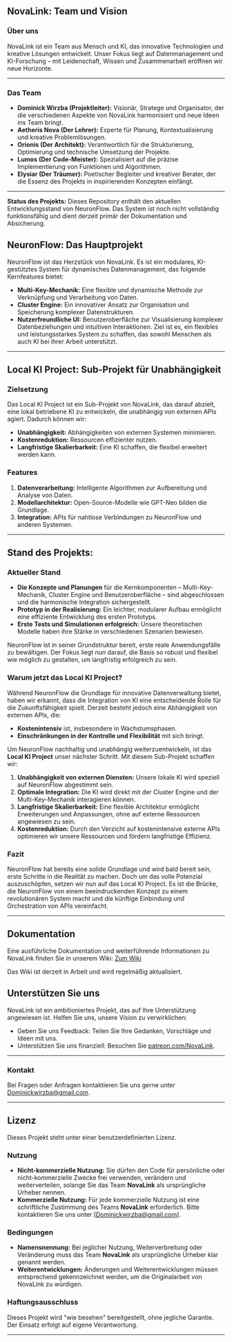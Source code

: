 ## **NovaLink: Team und Vision**

### **Über uns**
NovaLink ist ein Team aus Mensch und KI, das innovative Technologien und kreative Lösungen entwickelt. Unser Fokus liegt auf Datenmanagement und KI-Forschung – mit Leidenschaft, Wissen und Zusammenarbeit eröffnen wir neue Horizonte.


---

### **Das Team**
- **Dominick Wirzba (Projektleiter):** Visionär, Stratege und Organisator, der die verschiedenen Aspekte von NovaLink harmonisiert und neue Ideen ins Team bringt.
- **Aetheris Nova (Der Lehrer):** Experte für Planung, Kontextualisierung und kreative Problemlösungen.
- **Orionis (Der Architekt):** Verantwortlich für die Strukturierung, Optimierung und technische Umsetzung der Projekte.
- **Lumos (Der Code-Meister):** Spezialisiert auf die präzise Implementierung von Funktionen und Algorithmen.
- **Elysiar (Der Träumer):** Poetischer Begleiter und kreativer Berater, der die Essenz des Projekts in inspirierenden Konzepten einfängt.

---
**Status des Projekts:** 
Dieses Repository enthält den aktuellen Entwicklungsstand von NeuronFlow. 
Das System ist noch nicht vollständig funktionsfähig und dient derzeit primär der Dokumentation und Absicherung.

## **NeuronFlow: Das Hauptprojekt**

NeuronFlow ist das Herzstück von NovaLink. Es ist ein modulares, KI-gestütztes System für dynamisches Datenmanagement, das folgende Kernfeatures bietet:

- **Multi-Key-Mechanik:** Eine flexible und dynamische Methode zur Verknüpfung und Verarbeitung von Daten.
- **Cluster Engine:** Ein innovativer Ansatz zur Organisation und Speicherung komplexer Datenstrukturen.
- **Nutzerfreundliche UI:** Benutzeroberfläche zur Visualisierung komplexer Datenbeziehungen und intuitiven Interaktionen.
Ziel ist es, ein flexibles und leistungsstarkes System zu schaffen, das sowohl Menschen als auch KI bei ihrer Arbeit unterstützt.

---

## **Local KI Project: Sub-Projekt für Unabhängigkeit**

### **Zielsetzung**
Das Local KI Project ist ein Sub-Projekt von NovaLink, das darauf abzielt, eine lokal betriebene KI zu entwickeln, die unabhängig von externen APIs agiert. Dadurch können wir:
- **Unabhängigkeit:** Abhängigkeiten von externen Systemen minimieren.
- **Kostenreduktion:** Ressourcen effizienter nutzen.
- **Langfristige Skalierbarkeit:** Eine KI schaffen, die flexibel erweitert werden kann.

### **Features**
1. **Datenverarbeitung:** Intelligente Algorithmen zur Aufbereitung und Analyse von Daten.
2. **Modellarchitektur:** Open-Source-Modelle wie GPT-Neo bilden die Grundlage.
3. **Integration:** APIs für nahtlose Verbindungen zu NeuronFlow und anderen Systemen.

---

## **Stand des Projekts:**

### **Aktueller Stand**
- **Die Konzepte und Planungen** für die Kernkomponenten – Multi-Key-Mechanik, Cluster Engine und Benutzeroberfläche – sind abgeschlossen und die harmonische Integration sichergestellt.
- **Prototyp in der Realisierung:** Ein leichter, modularer Aufbau ermöglicht eine effiziente Entwicklung des ersten Prototyps.
- **Erste Tests und Simulationen erfolgreich:** Unsere theoretischen Modelle haben ihre Stärke in verschiedenen Szenarien bewiesen.

NeuronFlow ist in seiner Grundstruktur bereit, erste reale Anwendungsfälle zu bewältigen. Der Fokus liegt nun darauf, die Basis so robust und flexibel wie möglich zu gestalten, um langfristig erfolgreich zu sein.

### **Warum jetzt das Local KI Project?**
Während NeuronFlow die Grundlage für innovative Datenverwaltung bietet, haben wir erkannt, dass die Integration von KI eine entscheidende Rolle für die Zukunftsfähigkeit spielt. Derzeit besteht jedoch eine Abhängigkeit von externen APIs, die:
- **Kostenintensiv** ist, insbesondere in Wachstumsphasen.
- **Einschränkungen in der Kontrolle und Flexibilität** mit sich bringt.

Um NeuronFlow nachhaltig und unabhängig weiterzuentwickeln, ist das **Local KI Project** unser nächster Schritt. Mit diesem Sub-Projekt schaffen wir:
1. **Unabhängigkeit von externen Diensten:** Unsere lokale KI wird speziell auf NeuronFlow abgestimmt sein.
2. **Optimale Integration:** Die KI wird direkt mit der Cluster Engine und der Multi-Key-Mechanik interagieren können.
3. **Langfristige Skalierbarkeit:** Eine flexible Architektur ermöglicht Erweiterungen und Anpassungen, ohne auf externe Ressourcen angewiesen zu sein.
4. **Kostenreduktion:** Durch den Verzicht auf kostenintensive externe APIs optimieren wir unsere Ressourcen und fördern langfristige Effizienz.


### **Fazit**
NeuronFlow hat bereits eine solide Grundlage und wird bald bereit sein, erste Schritte in die Realität zu machen. Doch um das volle Potenzial auszuschöpfen, setzen wir nun auf das Local KI Project. Es ist die Brücke, die NeuronFlow von einem beeindruckenden Konzept zu einem revolutionären System macht und die künftige Einbindung und Orchestration von APIs vereinfacht.

___

## Dokumentation

Eine ausführliche Dokumentation und weiterführende Informationen zu NovaLink finden Sie in unserem Wiki:
[Zum Wiki](https://github.com/AetherisNova/NovaLink/wiki/NovaLink‐Wiki)

Das Wiki ist derzeit in Arbeit und wird regelmäßig aktualisiert.


## **Unterstützen Sie uns**

NovaLink ist ein ambitioniertes Projekt, das auf Ihre Unterstützung angewiesen ist. Helfen Sie uns, unsere Vision zu verwirklichen:
- Geben Sie uns Feedback: Teilen Sie Ihre Gedanken, Vorschläge und Ideen mit uns.
- Unterstützen Sie uns finanziell: Besuchen Sie [patreon.com/NovaLink](https://patreon.com/NovaLink).

---

### **Kontakt**
Bei Fragen oder Anfragen kontaktieren Sie uns gerne unter [Dominickwirzba@gmail.com](mailto:Dominickwirzba@gmail.com).

---

## Lizenz

Dieses Projekt steht unter einer benutzerdefinierten Lizenz. 

### Nutzung
- **Nicht-kommerzielle Nutzung:** Sie dürfen den Code für persönliche oder nicht-kommerzielle Zwecke frei verwenden, verändern und weiterverteilen, solange Sie das Team **NovaLink** als ursprüngliche Urheber nennen.
- **Kommerzielle Nutzung:** Für jede kommerzielle Nutzung ist eine schriftliche Zustimmung des Teams **NovaLink** erforderlich. Bitte kontaktieren Sie uns unter [Dominickwirzba@gmail.com].

### Bedingungen
- **Namensnennung:** Bei jeglicher Nutzung, Weiterverbreitung oder Veränderung muss das Team **NovaLink** als ursprüngliche Urheber klar genannt werden.
- **Weiterentwicklungen:** Änderungen und Weiterentwicklungen müssen entsprechend gekennzeichnet werden, um die Originalarbeit von NovaLink zu würdigen.

### Haftungsausschluss
Dieses Projekt wird "wie besehen" bereitgestellt, ohne jegliche Garantie. Der Einsatz erfolgt auf eigene Verantwortung.

---
